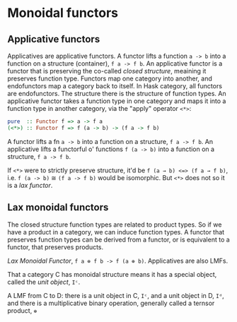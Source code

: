 # Monoidal functors

## Applicative functors

Applicatives are applicative functors. A functor lifts a function `a -> b` into a function on a structure (container), `f a -> f b`. An applicative functor is a functor that is preserving the co-called *closed structure*, meaining it preserves function type. Functors map one category into another, and endofunctors map a category back to itself. In Hask category, all functors are endofunctors. The structure there is the structure of function types. An applicative functor takes a function type in one category and maps it into a function type in another category, via the "apply" operator `<*>`:

```hs
pure  :: Functor f => a -> f a
(<*>) :: Functor f => f (a -> b) -> (f a -> f b)
```

A functor lifts a fn `a -> b` into a function on a structure, `f a -> f b`. An applicative lifts a functorful o' functions `f (a -> b)` into a function on a structure, `f a -> f b`.

If `<*>` were to strictly preserve structure, it'd be `f (a → b) <=> (f a → f b)`, i.e. `f (a -> b)` ≅ `(f a -> f b)` would be isomorphic. But `<*>` does not so it is a *lax functor*.

## Lax monoidal functors

The closed structure function types are related to product types. So if we have a product in a category, we can induce function types. A functor that preserves function types can be derived from a functor, or is equivalent to a functor, that preserves products.

*Lax Monoidal Functor*, `f a ⊕ f b -> f (a ⊕ b)`. Applicatives are also LMFs.

That a category C has monoidal structure means it has a special object, called the *unit object*, `Iᶜ`.

A LMF from C to D: there is a unit object in C, `Iᶜ`, and a unit object in D, `Iᵈ`, and there is a multiplicative binary operation, generally called a ternsor product, `⊕`
